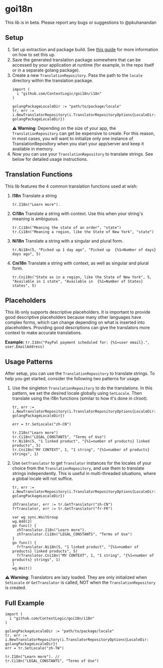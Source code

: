 # goi18n

This lib is in beta. Please report any bugs or suggestions to @pkuhanandan

## Setup
1. Set up extraction and package build. See [this guide](https://wiki.wish.site/display/ENG/New+Project+Onboarding+Guide) for more information on how to set this up.
2. Save the generated translation package somewhere that can be accessed by your application at runtime (for example, in the repo itself or in a separate golang package). 
3. Create a new `TranslationRepository`. Pass the path to the `locale` directory within the translation package. 
    ```
    import (
      i "github.com/ContextLogic/goi18n/i18n"
    )

    golangPackageLocaleDir := "path/to/package/locale"
    tr, err := i.NewTranslatorRepository(i.TranslatorRepositoryOptions{LocaleDir: golangPackageLocaleDir})
    ```
    **:warning: Warning**: Depending on the size of your app, the `TranslationRepository` can get be expensive to create. For this reason, in most cases, you will want to initialize only one instance of TranslationRepository when you start your app/server and keep it available in memory. 
4. Now you can use your `TranslationRepository` to translate strings. See below for detailed usage instructions.

## Translation Functions
This lib features the 4 common translation functions used at wish:
 1. **I18n**
    Translate a string
    ```
    tr.I18n("Learn more"). 
    ```
 2. **Ci18n**
    Translate a string with context. Use this when your string's meaning is ambiguous.
    ```
    tr.Ci18n("Meaning the state of an order", "state")
    tr.Ci18n("Meaning a region, like the State of New York", "state")
    ```
 3. **Ni18n**
    Translate a string with a singular and plural form.  
    ```
    tr.Ni18n(5, "Picked up 1 day ago", "Picked up  {%1=Number of days} days ago", 5)
    ```
 4. **Cni18n**
    Translate a string with context, as well as singular and plural form.
    ```
    tr.Cni18n("State as in a region, like the State of New York", 5, "Available in 1 state", "Available in  {%1=Number of States} states", 5)
    ```
    
## Placeholders
This lib only supports descriptive placeholders. It is important to provide good descriptive placeholders because many other languages have complex forms, which can change depending on what is inserted into placeholders. Providing good descriptions can give the translators more context to make accurate translations. 

**Example:**
`tr.I18n("PayPal payment scheduled for: {%1=user email}.", user.EmailAddress)`

## Usage Patterns
After setup, you can use the `TranslationRepository` to translate strings. To help you get started, consider the following two patterns for usage.

1. Use the singleton `TranslationRepository` to do the translations. In this pattern, we set the desired locale globally using `SetLocale`. Then translate using the i18n functions (similar to how it's done in clroot).
    ```
    tr, err := i.NewTranslatorRepository(i.TranslatorRepositoryOptions{LocaleDir: golangPackageLocaleDir})
    
    err = tr.SetLocale("zh-CN")

    tr.I18n("Learn more")
    tr.Ci18n("LEGAL_CONSTANTS", "Terms of Use")
    tr.Ni18n(5, "1 linked product", "{%1=number of products} linked products", 5)
    tr.Cni18n("MY CONTEXT", 1, "1 string", "{%1=number of products} strings", 1)
    ```

2. Use `GetTranslator` to get `Translator` instances for the locales of your choice from the `TranslationRepository`, and use them to translate strings independently. This is useful in multi-threaded situations, where a global locale will not suffice.
    ```
    tr, err := i.NewTranslatorRepository(i.TranslatorRepositoryOptions{LocaleDir: golangPackageLocaleDir})

    zhTranslator, err := tr.GetTranslator("zh-CN")
    frTranslator, err := tr.GetTranslator("fr-FR")
     
    var wg sync.WaitGroup
    wg.Add(2)
    go func() {
      zhTranslator.I18n("Learn more"). 
      zhTranslator.Ci18n("LEGAL_CONSTANTS", "Terms of Use")
    }
    go func() {
      frTranslator.Ni18n(5, "1 linked product", "{%1=number of products} linked products", 5)
      frTranslator.Cni18n("MY CONTEXT", 1, "1 string", "{%1=number of products} strings", 1)
    }
    wg.Wait()
    ```
**:warning: Warning**: Translators are lazy loaded. They are only initialized when `SetLocale` or `GetTranslator` is called, NOT when the `TranslationRepository` is created.

## Full Example

```
import (
  i "github.com/ContextLogic/goi18n/i18n"
)

golangPackageLocaleDir := "path/to/package/locale"
tr, err := i.NewTranslatorRepository(i.TranslatorRepositoryOptions{LocaleDir: golangPackageLocaleDir})
err = tr.SetLocale("zh-TW")
  
tr.I18n("Learn more"). // 
tr.Ci18n("LEGAL_CONSTANTS", "Terms of Use")
```


